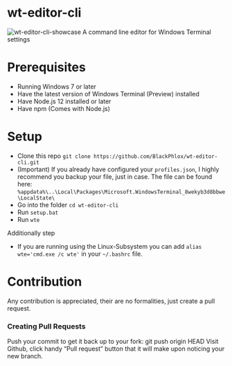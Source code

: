 # wt-editor-cli
![wt-editor-cli-showcase](https://user-images.githubusercontent.com/25123512/68077919-ba2a4980-fdcc-11e9-879f-6e1fecb6bb20.gif)
A command line editor for Windows Terminal settings
# Prerequisites
  - Running Windows 7 or later
  - Have the latest version of Windows Terminal (Preview) installed
  - Have Node.js 12 installed or later
  - Have npm (Comes with Node.js)
# Setup
  - Clone this repo ```git clone https://github.com/BlackPhlox/wt-editor-cli.git```
  - (Important) If you already have configured your `profiles.json`, I highly recommend you backup your file, just in case. The file can be found here: `%appdata%\..\Local\Packages\Microsoft.WindowsTerminal_8wekyb3d8bbwe\LocalState\`
  - Go into the folder `cd wt-editor-cli`
  - Run `setup.bat`
  - Run `wte`
  
  Additionally step
  - If you are running using the Linux-Subsystem you can add `alias wte='cmd.exe /c wte'` in your `~/.bashrc` file.

# Contribution

Any contribution is appreciated, their are no formalities, just create a pull request.

### Creating Pull Requests
  Push your commit to get it back up to your fork: git push origin HEAD
  Visit Github, click handy “Pull request” button that it will make upon noticing your new branch.
